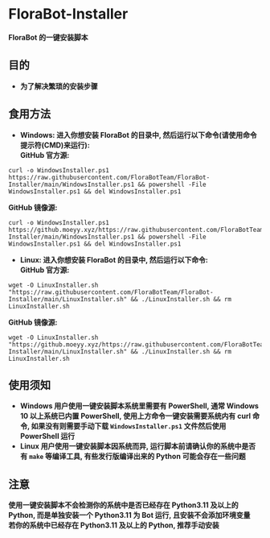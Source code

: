 # FloraBot-Installer
**FloraBot 的一键安装脚本**
## 目的
* **为了解决繁琐的安装步骤**
## 食用方法
* **Windows: 进入你想安装 FloraBot 的目录中, 然后运行以下命令(请使用命令提示符(CMD)来运行):**  
**GitHub 官方源:**  
```Shell
curl -o WindowsInstaller.ps1 https://raw.githubusercontent.com/FloraBotTeam/FloraBot-Installer/main/WindowsInstaller.ps1 && powershell -File WindowsInstaller.ps1 && del WindowsInstaller.ps1
```
**GitHub 镜像源:**  
```Shell
curl -o WindowsInstaller.ps1 https://github.moeyy.xyz/https://raw.githubusercontent.com/FloraBotTeam/FloraBot-Installer/main/WindowsInstaller.ps1 && powershell -File WindowsInstaller.ps1 && del WindowsInstaller.ps1
```
* **Linux: 进入你想安装 FloraBot 的目录中, 然后运行以下命令:**  
**GitHub 官方源:**  
```Shell
wget -O LinuxInstaller.sh "https://raw.githubusercontent.com/FloraBotTeam/FloraBot-Installer/main/LinuxInstaller.sh" && ./LinuxInstaller.sh && rm LinuxInstaller.sh
```
**GitHub 镜像源:**  
```Shell
wget -O LinuxInstaller.sh "https://github.moeyy.xyz/https://raw.githubusercontent.com/FloraBotTeam/FloraBot-Installer/main/LinuxInstaller.sh" && ./LinuxInstaller.sh && rm LinuxInstaller.sh
```
## 使用须知
* **Windows 用户使用一键安装脚本系统里需要有 PowerShell, 通常 Windows 10 以上系统已内置 PowerShell, 使用上方命令一键安装需要系统内有 curl 命令, 如果没有则需要手动下载 `WindowsInstaller.ps1` 文件然后使用 PowerShell 运行**  
* **Linux 用户使用一键安装脚本因系统而异, 运行脚本前请确认你的系统中是否有 `make` 等编译工具, 有些发行版编译出来的 Python 可能会存在一些问题**
## 注意
**使用一键安装脚本不会检测你的系统中是否已经存在 Python3.11 及以上的 Python, 而是单独安装一个 Python3.11 为 Bot 运行, 且安装不会添加环境变量**  
**若你的系统中已经存在 Python3.11 及以上的 Python, 推荐手动安装**

